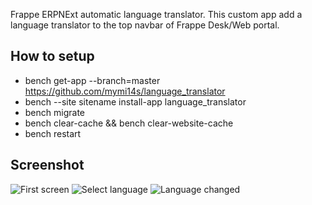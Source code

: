 Frappe ERPNExt automatic language translator.
This custom app add a language translator to the top navbar of Frappe Desk/Web portal.

## How to setup
- bench get-app --branch=master https://github.com/mymi14s/language_translator
- bench --site sitename install-app language_translator
- bench migrate
- bench clear-cache && bench clear-website-cache
- bench restart

## Screenshot
![First screen](https://github.com/mymi14s/language_translator/blob/master/src/1.png "First screen")
![Select language](https://github.com/mymi14s/language_translator/blob/master/src/2.png "Select language")
![Language changed](https://github.com/mymi14s/language_translator/blob/master/src/3.png "Language changed")
